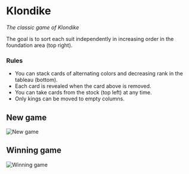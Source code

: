 # Klondike

*The classic game of Klondike*

The goal is to sort each suit independently in increasing order in the foundation area (top right).

### Rules
- You can stack cards of alternating colors and decreasing rank in the tableau (bottom).
- Each card is revealed when the card above is removed.
- You can take cards from the stock (top left) at any time.
- Only kings can be moved to empty columns.

## New game
![New game](https://i.imgur.com/dB6OxvZ.png)

## Winning game
![Winning game](https://i.imgur.com/uesYPv4.png)
